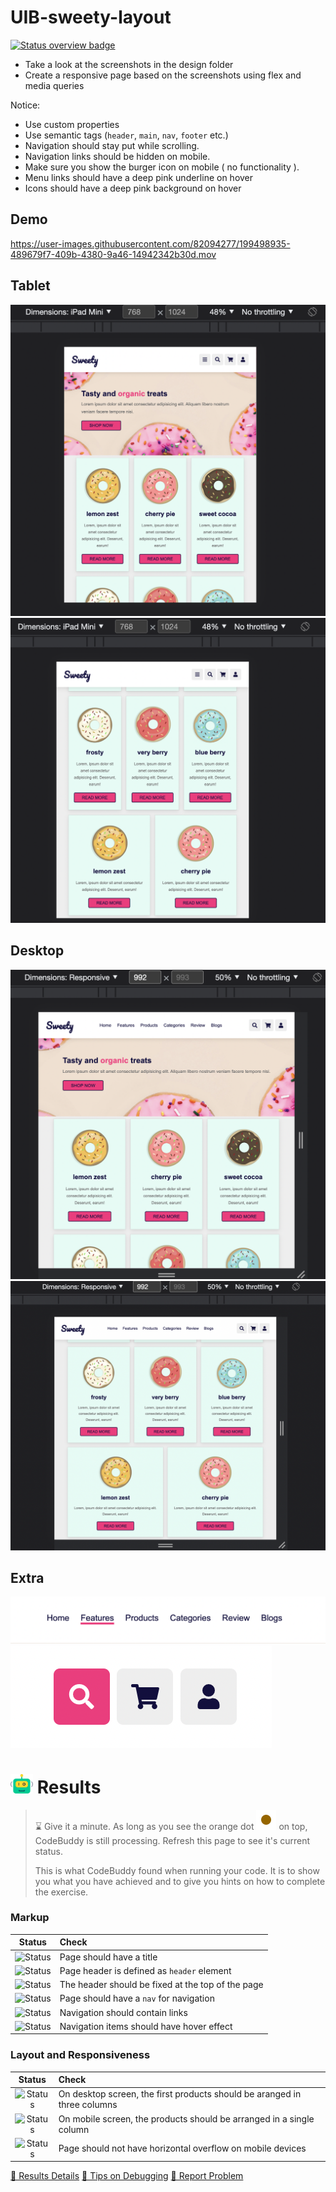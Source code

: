 # UIB-sweety-layout
[![Status overview badge](../../blob/badges/.github/badges/main/badge.svg)](#-results)


- Take a look at the screenshots in the design folder
- Create a responsive page based on the screenshots using flex and media queries

Notice: 
- Use custom properties
- Use semantic tags (`header`, `main`, `nav`, `footer` etc.)
- Navigation should stay put while scrolling. 
- Navigation links should be hidden on mobile. 
- Make sure you show the burger icon on mobile ( no functionality ). 
- Menu links should have a deep pink underline on hover
- Icons should have a deep pink background on hover


## Demo
https://user-images.githubusercontent.com/82094277/199498935-489679f7-409b-4380-9a46-14942342b30d.mov


## Tablet
![tablet](designs/tablet.png)
![tablet2](designs/tablet2.png)

## Desktop
![desktop](designs/desk.png)
![desktop2](designs/desk2.png)

## Extra
![menu](designs/menu.png)
![icons](designs/icons.png)

[//]: # (autograding info start)
# <img src="https://github.com/DCI-EdTech/autograding-setup/raw/main/assets/bot-large.svg" alt="" data-canonical-src="https://github.com/DCI-EdTech/autograding-setup/raw/main/assets/bot-large.svg" height="31" /> Results
> ⌛ Give it a minute. As long as you see the orange dot ![processing](https://raw.githubusercontent.com/DCI-EdTech/autograding-setup/main/assets/processing.svg) on top, CodeBuddy is still processing. Refresh this page to see it's current status.
>
> This is what CodeBuddy found when running your code. It is to show you what you have achieved and to give you hints on how to complete the exercise.


### Markup

|                 Status                  | Check                                                                                    |
| :-------------------------------------: | :--------------------------------------------------------------------------------------- |
| ![Status](../../blob/badges/.github/badges/main/status0.svg) | Page should have a title |
| ![Status](../../blob/badges/.github/badges/main/status1.svg) | Page header is defined as `header` element |
| ![Status](../../blob/badges/.github/badges/main/status2.svg) | The header should be fixed at the top of the page |
| ![Status](../../blob/badges/.github/badges/main/status3.svg) | Page should have a `nav` for navigation |
| ![Status](../../blob/badges/.github/badges/main/status4.svg) | Navigation should contain links |
| ![Status](../../blob/badges/.github/badges/main/status5.svg) | Navigation items should have hover effect |

### Layout and Responsiveness

|                 Status                  | Check                                                                                    |
| :-------------------------------------: | :--------------------------------------------------------------------------------------- |
| ![Status](../../blob/badges/.github/badges/main/status6.svg) | On desktop screen, the first products should be aranged in three columns |
| ![Status](../../blob/badges/.github/badges/main/status7.svg) | On mobile screen, the products should be arranged in a single column |
| ![Status](../../blob/badges/.github/badges/main/status8.svg) | Page should not have horizontal overflow on mobile devices |



[🔬 Results Details](../../actions)
[🐞 Tips on Debugging](https://github.com/DCI-EdTech/autograding-setup/wiki/How-to-work-with-CodeBuddy)
[📢 Report Problem](https://docs.google.com/forms/d/e/1FAIpQLSfS8wPh6bCMTLF2wmjiE5_UhPiOEnubEwwPLN_M8zTCjx5qbg/viewform?usp=pp_url&entry.652569746=UIB-sweety-layout)


[//]: # (autograding info end)